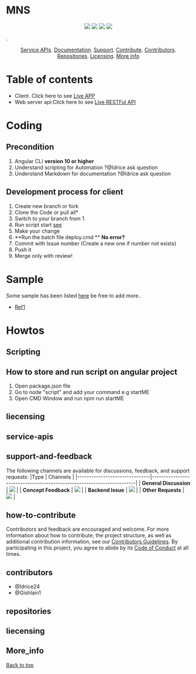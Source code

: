 # MNS
<p align="center">
    <a href="https://github.com/idrice24/mns/issues/" title="Open Issues"><img src="https://img.shields.io/github/issues/idrice24/mns?style=flat-square "></a>
<a href="https://app.circleci.com/pipelines/github/idrice24/mns" title="Circleci"><img src="https://img.shields.io/circleci/build/github/idrice24/mns?color=green&logo=red&style=flat-square?style=flat-square"></a>
  <a href="https://github.com/idrice24/mns/" title="License"><img src="https://img.shields.io/github/license/idrice24/mns?style=flat-square"></a>
  <a href="https://github.com/idrice24/mns/" title="Languages"><img src="https://img.shields.io/github/languages/count/idrice24/mns?style=flat-square"></a>
</p>
. 
<p align="center">
	<a href="#service-apis">Service APIs</a>.
	<a href="#documentation">Documentation</a>.
	<a href="#support-and-feedback">Support</a>.
	<a href="#how-to-contribute">Contribute</a>.
	<a href="#contributors">Contributors</a>.
	<a href="#repositories">Repositories</a>.
	<a href="#liecensing">Licensing</a>.
  <a href="#more_info">More info</a>
</p>

# Table of contents
- Client. Click here to see  [Live APP](https://idrice24.github.io/mns/)  
- Web server api:Click here to see [Live RESTFul API](https://mns237-serverapi.herokuapp.com/api/)

# Coding
## Precondition
1.  Angular CLI **version 10 or higher**
1.  Understand scripting for Automation ?@Idrice ask question
1.  Understand Markdown for documentation ?@Idrice ask question

## Development process for client
1. Create new branch or fork 
1. Clone the Code or pull all*
1. Switch to your branch from 1.
1. Run script  start [see](#precondition)
1. Make your change
1. **Run the batch file deploy.cmd ** __No error?__
1. Commit with Issue number (Create a new one if number not exists)
1. Push it
1. Merge only with review!

# Sample
Some sample has been listed [here](https://github.com/idrice24/mns/wiki/Samples) be free to add more..
- [Ref1](https://www.truecodex.com/)
# Howtos
## Scripting
## How to store and run script on angular project
1. Open package.json file
1. Go to node "script" and add your command e.g startME
1. Open CMD Window and run npm run startME

## liecensing
## service-apis
## support-and-feedback 
The following channels are available for discussions, feedback, and support requests:
|Type							| Channels 																|
|-------------------------------|-----------------------------------------------------------------------|
| **General Discussion** | <a href="https://github.com/idrice24/idrice/issues/new/choose" title="General Discussion"><img src="https://img.shields.io/badge/idrice24-issues-blue"></a></a> |
| **Concept Feedback**	 | <a href="https://github.com/idrice24/idrice/issues/new/choose"><img src="https://img.shields.io/badge/idrice24-issues-blue"></a></a> |
| **Backend Issue**		 | <a href="https://github.com/Ghislain1/mns237-server/issues"><img src="https://img.shields.io/github/issues-raw/ghislain1/mns237-server"></a></a> |
| **Other Requests**	 | <a href="idrice.tsafouet@yahoo.com" title="Email IDRICE24 Team"><img src="https://img.shields.io/badge/idrice24-issues-blue"></a></a> |


## how-to-contribute  
  Contributors and feedback are encouraged and welcome. For more information about how to contribute, the project structure, as well as additional contribution information, see our [Contributors Guidelines](./CONTRIBUTING.md). By participating in this project, you agree to abide by its [Code of Conduct](./CODE:OF_CONDUCT.md) at all times.
  
## contributors
 - @Idrice24
 - @Gishlain1
## repositories
## liecensing

## More_info

 [Back to top](#table-of-contents)
